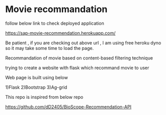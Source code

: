 # Movie recommandation

follow below link to check deployed application

https://sap-movie-recommendation.herokuapp.com/

Be patient , if you are checking out above url , I am using free heroku dyno so it may take some time to load the page.

Recommandation of movie based on content-based filtering technique 

trying to create a website with flask which recommand movie to user

Web page is built using below

1)Flask
2)Bootstrap
3)Ag-grid

This repo is inspired from below repo

https://github.com/dD2405/BioScope-Recommendation-API
